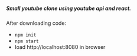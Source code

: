 ##### Small youtube clone using youtube api and react.

After downloading code:

- `npm init`
- `npm start`
- load http://localhost:8080 in browser
